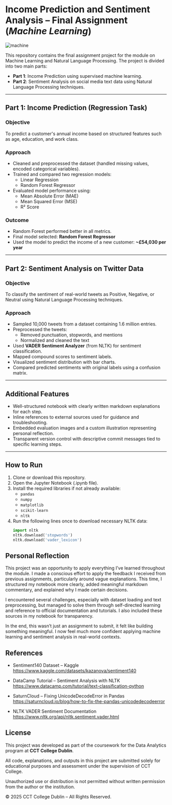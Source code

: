 # Income Prediction and Sentiment Analysis – Final Assignment (*Machine Learning*)

![machine](https://github.com/user-attachments/assets/ef18e1fc-7438-49ef-a437-474be9afd81d)


This repository contains the final assignment project for the module on Machine Learning and Natural Language Processing. The project is divided into two main parts:

- **Part 1**: Income Prediction using supervised machine learning.
- **Part 2**: Sentiment Analysis on social media text data using Natural Language Processing techniques.

---

## Part 1: Income Prediction (Regression Task)

### Objective
To predict a customer's annual income based on structured features such as age, education, and work class.

### Approach
- Cleaned and preprocessed the dataset (handled missing values, encoded categorical variables).
- Trained and compared two regression models:
  - Linear Regression
  - Random Forest Regressor
- Evaluated model performance using:
  - Mean Absolute Error (MAE)
  - Mean Squared Error (MSE)
  - R² Score

### Outcome
- Random Forest performed better in all metrics.
- Final model selected: **Random Forest Regressor**
- Used the model to predict the income of a new customer: **~£54,030 per year**

---

## Part 2: Sentiment Analysis on Twitter Data

### Objective
To classify the sentiment of real-world tweets as Positive, Negative, or Neutral using Natural Language Processing techniques.

### Approach
- Sampled 10,000 tweets from a dataset containing 1.6 million entries.
- Preprocessed the tweets:
  - Removed punctuation, stopwords, and mentions
  - Normalized and cleaned the text
- Used **VADER Sentiment Analyzer** (from NLTK) for sentiment classification.
- Mapped compound scores to sentiment labels.
- Visualized sentiment distribution with bar charts.
- Compared predicted sentiments with original labels using a confusion matrix.

---

## Additional Features

- Well-structured notebook with clearly written markdown explanations for each step.
- Inline references to external sources used for guidance and troubleshooting.
- Embedded evaluation images and a custom illustration representing personal reflection.
- Transparent version control with descriptive commit messages tied to specific learning steps.

---

## How to Run

1. Clone or download this repository.
2. Open the Jupyter Notebook (.ipynb file).
3. Install the required libraries if not already available:
   - `pandas`
   - `numpy`
   - `matplotlib`
   - `scikit-learn`
   - `nltk`
4. Run the following lines once to download necessary NLTK data:
   ```python
   import nltk
   nltk.download('stopwords')
   nltk.download('vader_lexicon')

## Personal Reflection
This project was an opportunity to apply everything I’ve learned throughout the module. I made a conscious effort to apply the feedback I received from previous assignments, particularly around vague explanations. This time, I structured my notebook more clearly, added meaningful markdown commentary, and explained why I made certain decisions.

I encountered several challenges, especially with dataset loading and text preprocessing, but managed to solve them through self-directed learning and reference to official documentation and tutorials. I also included these sources in my notebook for transparency.

In the end, this wasn’t just an assignment to submit, it felt like building something meaningful. I now feel much more confident applying machine learning and sentiment analysis in real-world contexts.

## References
- Sentiment140 Dataset – Kaggle
https://www.kaggle.com/datasets/kazanova/sentiment140

- DataCamp Tutorial – Sentiment Analysis with NLTK
https://www.datacamp.com/tutorial/text-classification-python

- SaturnCloud – Fixing UnicodeDecodeError in Pandas
https://saturncloud.io/blog/how-to-fix-the-pandas-unicodedecodeerror

- NLTK VADER Sentiment Documentation
https://www.nltk.org/api/nltk.sentiment.vader.html


## **License**

This project was developed as part of the coursework for the Data Analytics program at **CCT College Dublin**.

All code, explanations, and outputs in this project are submitted solely for educational purposes and assessment under the supervision of CCT College.

Unauthorized use or distribution is not permitted without written permission from the author or the institution.

© 2025 CCT College Dublin – All Rights Reserved.
